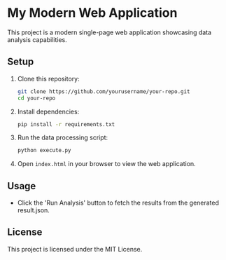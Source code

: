 # My Modern Web Application

This project is a modern single-page web application showcasing data analysis capabilities.

## Setup
1. Clone this repository:
   ```bash
   git clone https://github.com/yourusername/your-repo.git
   cd your-repo
   ```
2. Install dependencies:
   ```bash
   pip install -r requirements.txt
   ```
3. Run the data processing script:
   ```bash
   python execute.py
   ```
4. Open `index.html` in your browser to view the web application.

## Usage
- Click the 'Run Analysis' button to fetch the results from the generated result.json.

## License
This project is licensed under the MIT License.